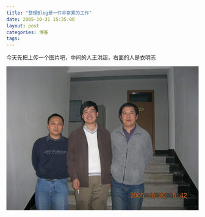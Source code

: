 ```yaml
---
title: "整理Blog是一件非常累的工作"
date: 2005-10-31 15:35:00
layout: post
categories: 博客
tags: 
---
```


今天先把上传一个图片吧，中间的人王洪超，右面的人是衣明志

![王洪超和衣明志](/images/2010/04/DSCN0669.jpg)